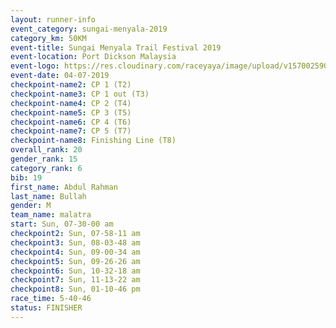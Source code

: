 ```yaml
---
layout: runner-info 
event_category: sungai-menyala-2019 
category_km: 50KM 
event-title: Sungai Menyala Trail Festival 2019 
event-location: Port Dickson Malaysia 
event-logo: https://res.cloudinary.com/raceyaya/image/upload/v1570025907/logo/smft_rwzxh1.jpg 
event-date: 04-07-2019 
checkpoint-name2: CP 1 (T2) 
checkpoint-name3: CP 1 out (T3) 
checkpoint-name4: CP 2 (T4) 
checkpoint-name5: CP 3 (T5) 
checkpoint-name6: CP 4 (T6) 
checkpoint-name7: CP 5 (T7) 
checkpoint-name8: Finishing Line (T8) 
overall_rank: 20
gender_rank: 15
category_rank: 6
bib: 19
first_name: Abdul Rahman
last_name: Bullah
gender: M
team_name: malatra
start: Sun, 07-30-00 am
checkpoint2: Sun, 07-58-11 am
checkpoint3: Sun, 08-03-48 am
checkpoint4: Sun, 09-00-34 am
checkpoint5: Sun, 09-26-26 am
checkpoint6: Sun, 10-32-18 am
checkpoint7: Sun, 11-13-22 am
checkpoint8: Sun, 01-10-46 pm
race_time: 5-40-46
status: FINISHER
---
```

